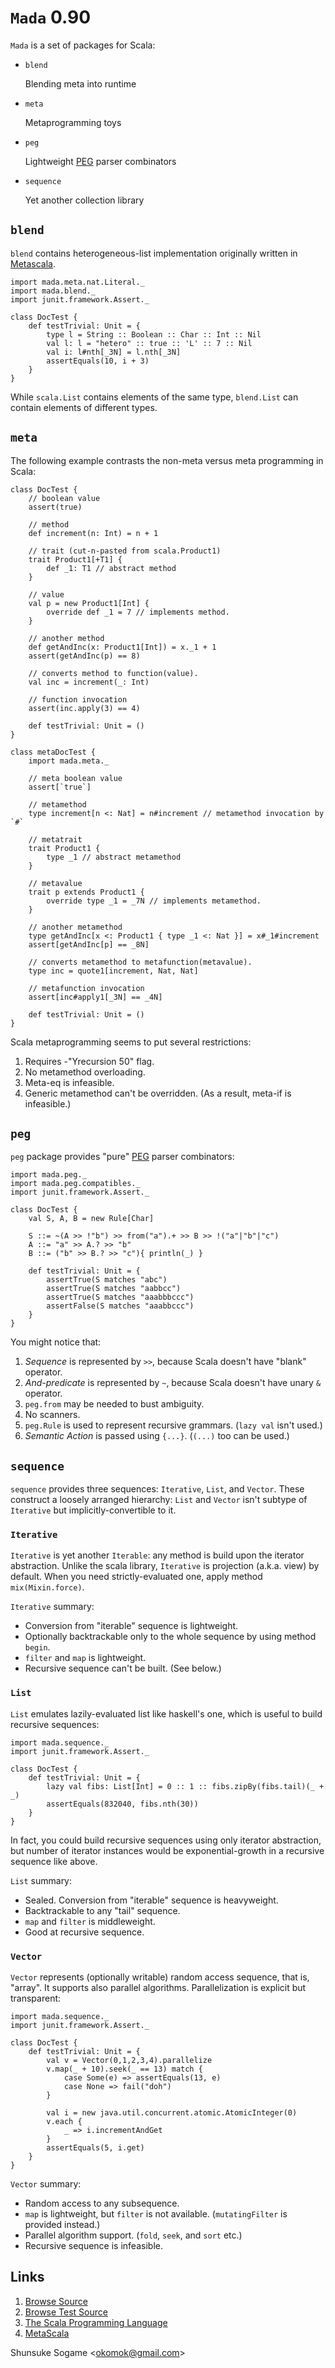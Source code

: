 # `Mada` 0.90



`Mada` is a set of packages for Scala:

- `blend`

    Blending meta into runtime

- `meta`

    Metaprogramming toys

- `peg`

    Lightweight [PEG] parser combinators

- `sequence`

    Yet another collection library



## `blend`

`blend` contains heterogeneous-list implementation originally written in [Metascala].

    import mada.meta.nat.Literal._
    import mada.blend._
    import junit.framework.Assert._

    class DocTest {
        def testTrivial: Unit = {
            type l = String :: Boolean :: Char :: Int :: Nil
            val l: l = "hetero" :: true :: 'L' :: 7 :: Nil
            val i: l#nth[_3N] = l.nth[_3N]
            assertEquals(10, i + 3)
        }
    }

While `scala.List` contains elements of the same type, `blend.List` can contain
elements of different types.



## `meta`

The following example contrasts the non-meta versus meta programming in Scala:

    class DocTest {
        // boolean value
        assert(true)

        // method
        def increment(n: Int) = n + 1

        // trait (cut-n-pasted from scala.Product1)
        trait Product1[+T1] {
            def _1: T1 // abstract method
        }

        // value
        val p = new Product1[Int] {
            override def _1 = 7 // implements method.
        }

        // another method
        def getAndInc(x: Product1[Int]) = x._1 + 1
        assert(getAndInc(p) == 8)

        // converts method to function(value).
        val inc = increment(_: Int)

        // function invocation
        assert(inc.apply(3) == 4)

        def testTrivial: Unit = ()
    }

    class metaDocTest {
        import mada.meta._

        // meta boolean value
        assert[`true`]

        // metamethod
        type increment[n <: Nat] = n#increment // metamethod invocation by `#`

        // metatrait
        trait Product1 {
            type _1 // abstract metamethod
        }

        // metavalue
        trait p extends Product1 {
            override type _1 = _7N // implements metamethod.
        }

        // another metamethod
        type getAndInc[x <: Product1 { type _1 <: Nat }] = x#_1#increment
        assert[getAndInc[p] == _8N]

        // converts metamethod to metafunction(metavalue).
        type inc = quote1[increment, Nat, Nat]

        // metafunction invocation
        assert[inc#apply1[_3N] == _4N]

        def testTrivial: Unit = ()
    }

Scala metaprogramming seems to put several restrictions:

1. Requires -"Yrecursion 50" flag.
1. No metamethod overloading.
1. Meta-eq is infeasible.
1. Generic metamethod can't be overridden. (As a result, meta-if is infeasible.)



## `peg`

`peg` package provides "pure" [PEG] parser combinators:

    import mada.peg._
    import mada.peg.compatibles._
    import junit.framework.Assert._

    class DocTest {
        val S, A, B = new Rule[Char]

        S ::= ~(A >> !"b") >> from("a").+ >> B >> !("a"|"b"|"c")
        A ::= "a" >> A.? >> "b"
        B ::= ("b" >> B.? >> "c"){ println(_) }

        def testTrivial: Unit = {
            assertTrue(S matches "abc")
            assertTrue(S matches "aabbcc")
            assertTrue(S matches "aaabbbccc")
            assertFalse(S matches "aaabbccc")
        }
    }

You might notice that:

1. *Sequence* is represented by `>>`, because Scala doesn't have "blank" operator.
1. *And-predicate* is represented by `~`, because Scala doesn't have unary `&` operator.
1. `peg.from` may be needed to bust ambiguity.
1. No scanners.
1. `peg.Rule` is used to represent recursive grammars. (`lazy val` isn't used.)
1. *Semantic Action* is passed using `{...}`. (`(...)` too can be used.)



## `sequence`

`sequence` provides three sequences: `Iterative`, `List`, and `Vector`.
These construct a loosely arranged hierarchy:
`List` and `Vector` isn't subtype of `Iterative` but implicitly-convertible to it.


### `Iterative`

`Iterative` is yet another `Iterable`: any method is build upon the iterator abstraction.
Unlike the scala library, `Iterative` is projection (a.k.a. view) by default.
When you need strictly-evaluated one, apply method `mix(Mixin.force)`.

`Iterative` summary:

* Conversion from "iterable" sequence is lightweight.
* Optionally backtrackable only to the whole sequence by using method `begin`.
* `filter` and `map` is lightweight.
* Recursive sequence can't be built. (See below.)


### `List`

`List` emulates lazily-evaluated list like haskell's one,
which is useful to build recursive sequences:

    import mada.sequence._
    import junit.framework.Assert._

    class DocTest {
        def testTrivial: Unit = {
            lazy val fibs: List[Int] = 0 :: 1 :: fibs.zipBy(fibs.tail)(_ + _)
            assertEquals(832040, fibs.nth(30))
        }
    }

In fact, you could build recursive sequences using only iterator abstraction,
but number of iterator instances would be exponential-growth in a recursive sequence like above.

`List` summary:

* Sealed. Conversion from "iterable" sequence is heavyweight.
* Backtrackable to any "tail" sequence.
* `map` and `filter` is middleweight.
* Good at recursive sequence.


### `Vector`

`Vector` represents (optionally writable) random access sequence, that is, "array".
It supports also parallel algorithms. Parallelization is explicit but transparent:

    import mada.sequence._
    import junit.framework.Assert._

    class DocTest {
        def testTrivial: Unit = {
            val v = Vector(0,1,2,3,4).parallelize
            v.map(_ + 10).seek(_ == 13) match {
                case Some(e) => assertEquals(13, e)
                case None => fail("doh")
            }

            val i = new java.util.concurrent.atomic.AtomicInteger(0)
            v.each {
                _ => i.incrementAndGet
            }
            assertEquals(5, i.get)
        }
    }

`Vector` summary:

* Random access to any subsequence.
* `map` is lightweight, but `filter` is not available. (`mutatingFilter` is provided instead.)
* Parallel algorithm support. (`fold`, `seek`, and `sort` etc.)
* Recursive sequence is infeasible.


## Links

1. [Browse Source]
1. [Browse Test Source]
1. [The Scala Programming Language]
1. [MetaScala]



Shunsuke Sogame <<okomok@gmail.com>>



[MIT License]: http://www.opensource.org/licenses/mit-license.php "MIT License"
[Browse Source]: http://github.com/okomok/mada/tree/master/src/main/scala/mada "Browse Source"
[Browse Test Source]: http://github.com/okomok/mada/tree/master/src/test/scala/madatest "Browse Test Source"
[The Scala Programming Language]: http://www.scala-lang.org/ "The Scala Programming Language"
[PEG]: http://en.wikipedia.org/wiki/Parsing_expression_grammar "PEG"
[MetaScala]: http://www.assembla.com/wiki/show/metascala


